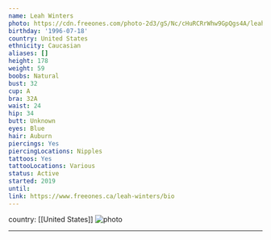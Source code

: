 ```yaml
---
name: Leah Winters
photo: https://cdn.freeones.com/photo-2d3/gS/Nc/cHuRCRrWhw9GpQgs4A/leah-winters-avatar-1_teaser.jpg
birthday: '1996-07-18'
country: United States
ethnicity: Caucasian
aliases: []
height: 178
weight: 59
boobs: Natural
bust: 32
cup: A
bra: 32A
waist: 24
hip: 34
butt: Unknown
eyes: Blue
hair: Auburn
piercings: Yes
piercingLocations: Nipples
tattoos: Yes
tattooLocations: Various
status: Active
started: 2019
until:
link: https://www.freeones.ca/leah-winters/bio
---
```

country: [[United States]]
![photo](https://cdn.freeones.com/photo-2d3/gS/Nc/cHuRCRrWhw9GpQgs4A/leah-winters-avatar-1_teaser.jpg)
***

